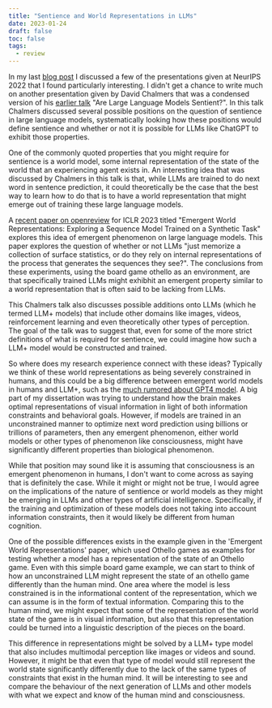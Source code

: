 ```yaml
---
title: "Sentience and World Representations in LLMs"
date: 2023-01-24
draft: false
toc: false
tags:
  - review
---
```


In my last [blog post](https://tylerjamesmalloy.github.io/posts/neurips-2022/) I discussed a few of the presentations given at NeurIPS 2022 that I found particularly interesting. I didn't get a chance to write much on another presentation given by David Chalmers that was a condensed version of his [earlier talk](https://www.youtube.com/watch?v=-BcuCmf00_Y) "Are Large Language Models Sentient?". In this talk Chalmers discussed several possible positions on the question of sentience in large language models, systematically looking how these positions would define sentience and whether or not it is possible for LLMs like ChatGPT to exhibit those properties. 

One of the commonly quoted properties that you might require for sentience is a world model, some internal representation of the state of the world that an experiencing agent exists in. An interesting idea that was discussed by Chalmers in this talk is that, while LLMs are trained to do next word in sentence prediction, it could theoretically be the case that the best way to learn how to do that is to have a world representation that might emerge out of training these large language models. 

A [recent paper on openreview](https://openreview.net/forum?id=DeG07_TcZvT) for ICLR 2023 titled "Emergent World Representations: Exploring a Sequence Model Trained on a Synthetic Task" explores this idea of emergent phenomenon on large language models. This paper explores the question of whether or not LLMs  "just memorize a collection of surface statistics, or do they rely on internal representations of the process that generates the sequences they see?". The conclusions from these experiments, using the board game othello as an environment, are that specifically trained LLMs might exhibhit an emergent property similar to a world representation that is often said to be lacking from LLMs. 

This Chalmers talk also discusses possible additions onto LLMs (which he termed LLM+ models) that include other domains like images, videos, reinforcement learning and even theoretically other types of perception. The goal of the talk was to suggest that, even for some of the more strict definitions of what is required for sentience, we could imagine how such a LLM+ model would be constructed and trained. 

So where does my research experience connect with these ideas? Typically we think of these world representations as being severely constrained in humans, and this could be a big difference between emergent world models in humans and  LLM+, such as the [much rumored about GPT4 model](https://www.theverge.com/23560328/openai-gpt-4-rumor-release-date-sam-altman-interview). A big part of my dissertation was trying to understand how the brain makes optimal representations of visual information in light of both information constraints and behavioral goals. However, if models are trained in an unconstrained manner to optimize next word prediction using billions or trillions of parameters, then any emergent phenomenon, either world models or other types of phenomenon like consciousness, might have significantly different properties than biological phenomenon. 

While that position may sound like it is assuming that consciousness is an emergent phenomenon in humans, I don't want to come across as saying that is definitely the case. While it might or might not be true, I would agree on the implications of the nature of sentience or world models as they might be emerging in LLMs and other types of artificial intelligence. Specifically, if the training and optimization of these models does not taking into account information constraints, then it would likely be different from human cognition. 

One of the possible differences exists in the example given in the 'Emergent World Representations' paper, which used Othello games as examples for testing whether a model has a representation of the state of an Othello game. Even with this simple board game example, we can start to think of how an unconstrained LLM might represent the state of an othello game differently than the human mind. One area where the model is less constrained is in the informational content of the representation, which we can assume is in the form of textual information. Comparing this to the human mind, we might expect that some of the representation of the world state of the game is in visual information, but also that this representation could be turned into a linguistic description of the pieces on the board. 

This difference in representations might be solved by a LLM+ type model that also includes multimodal perception like images or videos and sound. However, it might be that even that type of model would still represent the world state significantly differently due to the lack of the same types of constraints that exist in the human mind. It will be interesting to see and compare the behaviour of the next generation of LLMs and other models with what we expect and know of the human mind and consciousness. 

